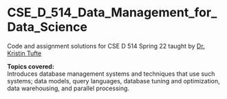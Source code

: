 # CSE_D_514_Data_Management_for_Data_Science

Code and assignment solutions for CSE D 514 Spring 22 taught by [Dr. Kristin Tufte](https://trec.pdx.edu/research/researcher/Tufte/5273)

**Topics covered:**  
Introduces database management systems and techniques that use such systems; data models, query languages, database tuning and optimization, data warehousing, and parallel processing.  
